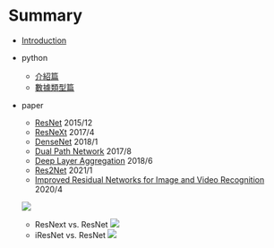 # Summary

* [Introduction](README.md)
* python
    * [介紹篇](python/Introduction.md)
    * [數據類型篇](python/數據類型.md)
* paper
    * [ResNet](paper/ResNet.md)
    2015/12
    * [ResNeXt](paper/ResNeXt.md)
    2017/4
    * [DenseNet](paper/DenseNet.md)
    2018/1
    * [Dual Path Network](paper/Dual-Path-Network.md)
    2017/8
    * [Deep Layer Aggregation](paper/Deep-Layer-Aggregation.md)
    2018/6
    * [Res2Net](paper/Res2Net.md)
    2021/1
    * [Improved Residual Networks for Image and Video Recognition](paper/Improved-Residual-Networks-for-Image-and-Video-Recognition.md)
    2020/4


    ![](https://img-blog.csdnimg.cn/2020042118344966.png?x-oss-process=image/watermark,type_ZmFuZ3poZW5naGVpdGk,shadow_10,text_aHR0cHM6Ly9ibG9nLmNzZG4ubmV0L3FxXzMzMjcwMjc5,size_16,color_FFFFFF,t_70)



    * ResNext vs. ResNet
    ![](https://i.imgur.com/EBwTcko.png)
    * iResNet vs. ResNet
    ![](https://i.imgur.com/73Q1p66.png)
